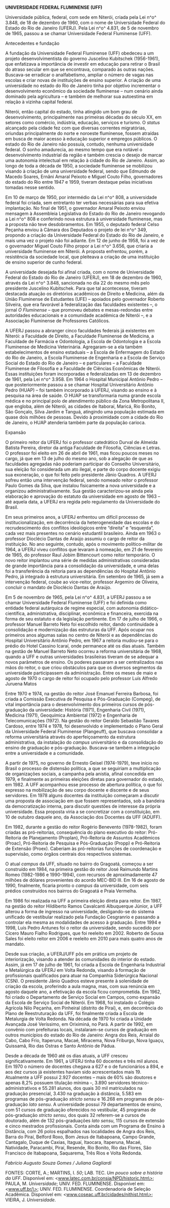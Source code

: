 **UNIVERSIDADE FEDERAL FLUMINENSE (UFF)**

Universidade pública, federal, com sede em Niterói, criada pela Lei n^o^
3.848, de 18 de dezembro de 1960, com o nome de Universidade Federal do
Estado do Rio de Janeiro (UFERJ). Pela Lei n^o^ 4.831, de 5 de novembro
de 1965, passou a se chamar Universidade Federal Fluminense (UFF).

Antecedentes e fundação

A fundação da Universidade Federal Fluminense (UFF) obedeceu a um
projeto desenvolvimentista do governo Juscelino Kubitschek (1956-1961),
que enfatizava a importância de investir em educação para retirar o
Brasil do atraso secular em que se encontrava, comparado às outras
nações. Buscava-se erradicar o analfabetismo, ampliar o número de vagas
nas escolas e criar novas de instituições de ensino superior. A criação
de uma universidade no estado do Rio de Janeiro tinha por objetivo
incrementar o desenvolvimento econômico da sociedade fluminense – num
cenário ainda dominado pela agricultura – e também de melhorar sua
autoestima em relação à vizinha capital federal.

Niterói, então capital do estado, tinha atingido um bom grau de
desenvolvimento, principalmente nas primeiras décadas do século XX, em
setores como comércio, indústria, educação, serviços e turismo. O
*status* alcançado pela cidade fez com que diversas correntes
migratórias, oriundas principalmente do norte e noroeste fluminense,
fossem atraídas em busca de maior acesso à educação superior e empregos
públicos. O estado do Rio de Janeiro não possuía, contudo, nenhuma
universidade federal. O sonho amadurecia, ao mesmo tempo que era notável
o desenvolvimento industrial da região e também crescia o desejo de
marcar uma autonomia intelectual em relação à cidade do Rio de Janeiro.
Assim, ao longo de toda a década de 1950, a sociedade fluminense se
mobilizou visando à criação de uma universidade federal, sendo que
Edmundo de Macedo Soares, Ernâni Amaral Peixoto e Miguel Couto Filho,
governadores do estado do Rio entre 1947 e 1959, tiveram destaque pelas
iniciativas tomadas nesse sentido.

Em 10 de março de 1950, por intermédio da Lei n^o^ 808, a universidade
federal foi criada, sem entretanto ter verbas necessárias para sua
efetiva implantação. No final de 1951, o governador Amaral Peixoto
enviou mensagem à Assembleia Legislativa do Estado do Rio de Janeiro
revogando a Lei n^o^ 808 e conferindo nova estrutura à universidade
fluminense, mas a proposta não teve desdobramentos. Em 1955, o deputado
federal Celso Peçanha enviou à Câmara dos Deputados o projeto de lei
n^o^ 349, propondo a criação da Universidade Federal do Estado do Rio de
Janeiro, e mais uma vez o projeto não foi adiante. Em 12 de junho de
1958, foi a vez de o governador Miguel Couto Filho propor a Lei n^o^
3.656, que criaria a universidade fluminense em Niterói. A proposta
enfrentou, porém, a resistência da sociedade local, que pleiteava a
criação de uma instituição de ensino superior de cunho federal.

A universidade desejada foi afinal criada, com o nome de Universidade
Federal do Estado do Rio de Janeiro (UFERJ), em 18 de dezembro de 1960,
através da Lei n^o^ 3.848, sancionada no dia 22 do mesmo mês pelo
presidente Juscelino Kubitschek. Para que tal acontecesse, tiveram
destacada atuação os diretórios acadêmicos de Direito e Medicina, além
da União Fluminense de Estudantes (UFE) – apoiados pelo governador
Roberto Silveira, que era favorável à federalização das faculdades
existentes –, o jornal *O Fluminense* – que promoveu debates e
mesas-redondas entre autoridades educacionais e a comunidade acadêmica
de Niterói –, e a Associação Fluminense de Professores Católicos.

A UFERJ passou a abranger cinco faculdades federais já existentes em
Niterói: a Faculdade de Direito, a Faculdade Fluminense de Medicina, a
Faculdade de Farmácia e Odontologia, a Escola de Odontologia e a Escola
Fluminense de Medicina Veterinária. Agregaram-se a ela também
estabelecimentos de ensino estaduais – a Escola de Enfermagem do Estado
do Rio de Janeiro, a Escola Fluminense de Engenharia e a Escola de
Serviço Social do Estado do Rio de Janeiro – e particulares – a
Faculdade Fluminense de Filosofia e a Faculdade de Ciências Econômicas
de Niterói. Essas instituições foram incorporadas e federalizadas em 13
de dezembro de 1961, pela Lei n^o^ 3.958. Em 1964 o Hospital Municipal
Antônio Pedro – que posteriormente passou a se chamar Hospital
Universitário Antônio Pedro (HUAP) – foi também incorporado à UFERJ,
visando ao ensino e à pesquisa na área de saúde. O HUAP se transformaria
numa grande escola médica e no principal polo de atendimento público da
Zona Metropolitana II, que engloba, além de Niterói, as cidades de
Itaboraí, Maricá, Rio Bonito, São Gonçalo, Silva Jardim e Tanguá,
atingindo uma população estimada em quase dois milhões de pessoas.
Devido à proximidade com a cidade do Rio de Janeiro, o HUAP atenderia
também parte da população carioca.

Expansão

O primeiro reitor da UFERJ foi o professor catedrático Durval de Almeida
Batista Pereira, diretor da antiga Faculdade de Filosofia, Ciências e
Letras. O professor foi eleito em 26 de abril de 1961, mas ficou poucos
meses no cargo, já que em 13 de julho do mesmo ano, sob a alegação de
que as faculdades agregadas não poderiam participar do Conselho
Universitário, sua eleição foi considerada um ato ilegal, e parte do
corpo docente exigiu sua exoneração, o que foi feito pelo presidente
Jânio Quadros. A UFERJ sofreu então uma intervenção federal, sendo
nomeado reitor o professor Paulo Gomes da Silva, que instalou
fisicamente a nova universidade e a organizou administrativamente. Sua
gestão caracterizou-se ainda pela elaboração e aprovação do estatuto da
universidade em agosto de 1963 – até aquela data, a UFERJ era regida
pelo regulamento da Universidade do Brasil.

Em seus primeiros anos, a UFERJ enfrentou um difícil processo de
institucionalização, em decorrência da heterogeneidade das escolas e do
recrudescimento dos conflitos ideológicos entre “direita” e “esquerda”,
cada vez mais presentes no cenário estudantil brasileiro. Ainda em 1963
o professor Dioclécio Dantas de Araújo assumiu o cargo de reitor da
instituição. No ano seguinte, contudo, após o movimento político-militar
de 1964, a UFERJ viveu conflitos que levaram à nomeação, em 21 de
fevereiro de 1965, do professor Raul Jobim Bittencourt como reitor
temporário. O novo reitor implantou uma série de medidas administrativas
consideradas de grande importância para a consolidação da universidade,
e uma delas foi a transferência da reitoria para as dependências do
Hospital Antônio Pedro, já integrado à estrutura universitária. Em
setembro de 1965, já sem a intervenção federal, coube ao vice-reitor,
professor Argemiro de Oliveira, concluir o mandato de Dioclécio Dantas
de Araújo.

Em 5 de novembro de 1965, pela Lei n^o^ 4.831, a UFERJ passou a se
chamar Universidade Federal Fluminense (UFF) e foi definida como
entidade federal autárquica de regime especial, com autonomia
didático-científica, administrativa, disciplinar, econômica e
financeira, exercida na forma de seu estatuto e da legislação
pertinente. Em 17 de julho de 1966, o professor Manuel Barreto Neto foi
escolhido reitor, dando continuidade à consolidação e modernização das
estruturas da UFF. Após ocupar nos primeiros anos algumas salas no
centro de Niterói e as dependências do Hospital Universitário Antônio
Pedro, em 1967 a reitoria mudou-se para o prédio do Hotel Cassino
Icaraí, onde permanece até os dias atuais. Também na gestão de Manuel
Barreto Neto ocorreu a reforma universitária de 1968, quando a UFF e
outras universidades brasileiras tiveram de se adequar a novos
parâmetros de ensino. Os poderes passaram a ser centralizados nas mãos
do reitor, o que criou obstáculos para que os diversos segmentos da
universidade participassem da administração. Entre os meses de maio e
agosto de 1970 o cargo de reitor foi ocupado pelo professor Luís Alfredo
Juruena Matos

Entre 1970 e 1974, na gestão do reitor José Emanuel Ferreira Barbosa,
foi criada a Comissão Executiva de Pesquisa e Pós-Graduação (Compeg), de
vital importância para o desenvolvimento dos primeiros cursos de
pós-graduação da universidade: História (1971), Engenharia Civil (1971),
Medicina (1971), Geoquímica Ambiental (1972) e Engenharia de
Telecomunicações (1972). Na gestão do reitor Geraldo Sebastião Tavares
Cardoso, entre 1974 e 1978, foi desenvolvido e implementado o Plano
Geral da Universidade Federal Fluminense (Plangeuff), que buscava
consolidar a reforma universitária através do aperfeiçoamento da
estrutura administrativa, da instalação do *campus* universitário e da
consolidação do ensino de graduação e pós-graduação. Buscava-se também a
integração entre a universidade e a comunidade.

A partir de 1975, no governo de Ernesto Geisel (1974-1979), teve início
no Brasil o processo de distensão política, a que se seguiriam a
multiplicação de organizações sociais, a campanha pela anistia, afinal
concedida em 1979, e finalmente as primeiras eleições diretas para
governador do estado, em 1982. A UFF acompanhou esse processo de
abertura política, o que foi expresso na mobilização de seu corpo
docente e discente e de seus servidores. Em 1978 alguns docentes da
instituição começaram a discutir uma proposta de associação em que
fossem representados, sob a bandeira da democratização interna, para
discutir questões de interesse da própria universidade. Essa proposta
viria a se concretizar com a constituição, em 10 de outubro daquele ano,
da Associação dos Docentes da UFF (ADUFF).

Em 1982, durante a gestão do reitor Rogério Benevento (1978-1982), foram
criadas as pró-reitorias, consequência do plano executivo do reitor:
Pró-Reitoria de Planejamento (Proplan), Pró-Reitoria de Assuntos
Acadêmicos (Proac), Pró-Reitoria de Pesquisa e Pós-Graduação (Propp) e
Pró-Reitoria de Extensão (Proex). Caberiam às pró-reitorias funções de
coordenação e supervisão, como órgãos centrais dos respectivos sistemas.

O atual *campus* da UFF, situado no bairro do Gragoatá, começou a ser
construído em 1984, na primeira gestão do reitor José Raimundo Martins
Romeo (1982-1986 e 1990-1994), com recursos de aproximadamente 47
milhões de dólares provenientes do acordo MEC-BID III. Em 16 de agosto
de 1990, finalmente, ficaria pronto o *campus* da universidade, com seis
prédios construídos nos bairros do Gragoatá e Praia Vermelha.

Em 1986 foi realizada na UFF a primeira eleição direta para reitor. Em
1987, na gestão do reitor Hildiberto Ramos Cavalcanti Albuquerque
Júnior, a UFF alterou a forma de ingresso na universidade, desligando-se
do sistema unificado de vestibular realizado pela Fundação Cesgranrio e
passando a controlar ela mesma as modalidades de acesso à graduação.
Entre 1994 e 1998, Luís Pedro Antunes foi o reitor da universidade,
sendo sucedido por Cícero Mauro Fialho Rodrigues, que foi reeleito em
2002. Roberto de Sousa Sales foi eleito reitor em 2006 e reeleito em
2010 para mais quatro anos de mandato.

Desde sua criação, a UFERJ/UFF pôs em prática um projeto de
interiorização, visando a atender às comunidades do interior do estado.
Assim, já em 17 de julho de 1961, foi criada a Escola de Engenharia
Industrial e Metalúrgica da UFERJ em Volta Redonda, visando à formação
de profissionais qualificados para atuar na Companhia Siderúrgica
Nacional (CSN). O presidente Jânio Quadros esteve presente à solenidade
de criação da escola, proferindo a aula magna, mas, com sua renúncia em
agosto daquele ano, a efetivação da escola ficou comprometida. Em 1962,
foi criado o Departamento de Serviço Social em Campos, como expansão da
Escola de Serviço Social de Niterói. Em 1968, foi instalado o Colégio
Agrícola Nilo Peçanha, em Pinheiral (distrito de Piraí), e, em
decorrência do Plano de Reestruturação da UFF, foi finalmente criada a
Escola de Metalurgia de Volta Redonda. Na década de 1970 foi criada a
Unidade Avançada José Veríssimo, em Oriximiná, no Pará. A partir de
1992, em convênio com prefeituras locais, instalaram-se cursos de
graduação em outros municípios do estado do Rio de Janeiro: Angra dos
Reis, Arraial do Cabo, Cabo Frio, Itaperuna, Macaé, Miracema, Nova
Friburgo, Nova Iguaçu, Quissamã, Rio das Ostras e Santo Antônio de
Pádua.

Desde a década de 1960 até os dias atuais, a UFF cresceu
significativamente. Em 1961, a UFERJ tinha 60 docentes e três mil
alunos. Em 1970 o número de docentes chegava a 627 e o de funcionários a
894, e aos dez cursos já existentes haviam sido acrescentados mais 19.
Atualmente a UFF possui 2.927 docentes – mais de 60% são doutores e
apenas 8,2% possuem titulação mínima –, 3.890 servidores
técnico-administrativos e 55.281 alunos, dos quais 30 mil matriculados
na graduação presencial, 3.430 na graduação à distância, 5.583 em
programas de pós-graduação *stricto sensu* e 16.268 em programas de
pós-graduação *lato sensu*. A universidade possui 79 departamentos de
ensino, com 51 cursos de graduação oferecidos no vestibular, 45
programas de pós-graduação *stricto sensu*, dos quais 32 referem-se a
cursos de doutorado, além de 132 pós-graduações *lato sensu*, 115 cursos
de extensão e cinco mestrados profissionais. Conta ainda com um Programa
de Ensino à Distância, com 26 polos espalhados nas localidades de Angra
dos Reis, Barra do Piraí, Belford Roxo, Bom Jesus de Itabapoana, Campo
Grande, Cantagalo, Duque de Caxias, Itaguaí, Itaocara, Itaperuna, Macaé,
Natividade, Paracambi, Piraí, Resende, Rio Bonito, Rio das Flores, São
Francisco de Itabapoana, Saquarema, Três Rios e Volta Redonda.

*Fabrício Augusto Souza Gomes / Juliana Gagliardi*

FONTES: CORTE, A.; MARTINS, I. *50*; LAB. TEC. *Um pouco sobre a
história da UFF*. Disponível em:
\<www.latec.com.br/consia/NPD/historic.htm\>; PAULA, M. *Universidade*;
UNIV. FED. FLUMINENSE. Disponível em: \<www.uff.br/\>; UNIV. FED.
FLUMINENSE. Coordenadoria de Seleção Acadêmica. Disponível em:
\<www.coseac.uff.br/cidades/nithist.htm\>; VIEIRA, J. *Universidade*.
